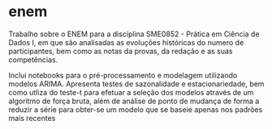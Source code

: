 # enem
Trabalho sobre o ENEM para a disciplina SME0852 - Prática em Ciência de Dados I, em que são analisadas as evoluções históricas do numero de participantes, bem como as notas da provas, da redação e as suas competências.

Inclui notebooks para o pré-processamento e modelagem utilizando modelos ARIMA. Apresenta testes de sazonalidade e estacionariedade, bem como utliza do teste-t para efetuar a seleção dos modelos através de um algoritmo de força bruta, além de análise de ponto de mudança de forma a reduzir a série para obter-se um modelo que se baseie apenas nos padrões mais recentes
